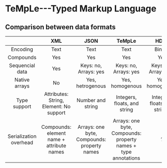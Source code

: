 TeMpLe---Typed Markup Language
==============================

Comparison between data formats
-------------------------------

|  | XML | JSON | TeMpLe | HDF5 |
|:----------------------:|:-----------------------------------------:|:-------------------------------------------:|:--------------------------------------------------------------:|:-----------------------------:|
| Encoding | Text | Text | Text | Binary |
| Compounds | Yes | Yes | Yes | Yes |
| Sequencial data | Yes | Keys: no, Arrays: yes | Keys: no, Arrays: yes | Keys: no, Arrays: yes |
| Native arrays | No | Yes, hetrogenous | Yes, homogenous | Yes, homogenous |
| Type support | Attributes: String, Element: No support | Number and string | Integers, floats, and string | Integers, floats, and strings |
| Serialization overhead | Compounds: element name + attribute names | Arrays: one byte, Compounds: property names | Arrays: one byte, Compounds: property names + type annotations | ? |
